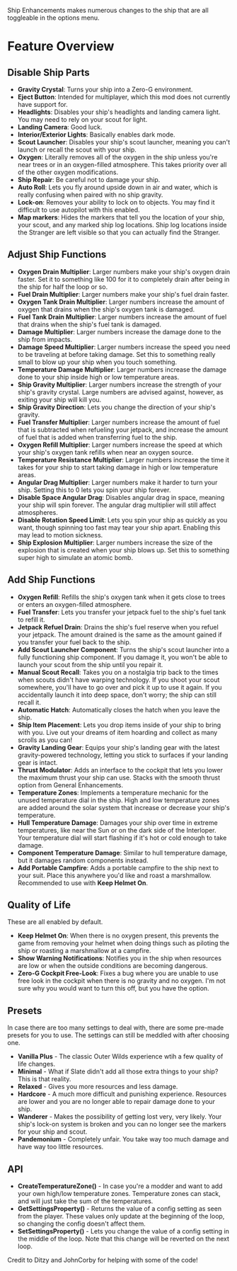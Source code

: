 Ship Enhancements makes numerous changes to the ship that are all toggleable in the options menu.

# Feature Overview

## Disable Ship Parts
- **Gravity Crystal**: Turns your ship into a Zero-G environment.
- **Eject Button**: Intended for multiplayer, which this mod does not currently have support for.
- **Headlights**: Disables your ship's headlights and landing camera light. You may need to rely on your scout for light.
- **Landing Camera**: Good luck.
- **Interior/Exterior Lights**: Basically enables dark mode.
- **Scout Launcher**: Disables your ship's scout launcher, meaning you can't launch or recall the scout with your ship.
- **Oxygen**: Literally removes all of the oxygen in the ship unless you're near trees or in an oxygen-filled atmosphere. This takes priority over all of the other oxygen modifications.
- **Ship Repair**: Be careful not to damage your ship.
- **Auto Roll**: Lets you fly around upside down in air and water, which is really confusing when paired with no ship gravity.
- **Lock-on**: Removes your ability to lock on to objects. You may find it difficult to use autopilot with this enabled.
- **Map markers**: Hides the markers that tell you the location of your ship, your scout, and any marked ship log locations. Ship log locations inside the Stranger are left visible so that you can actually find the Stranger.

## Adjust Ship Functions
- **Oxygen Drain Multiplier**: Larger numbers make your ship's oxygen drain faster. Set it to something like 100 for it to completely drain after being in the ship for half the loop or so.
- **Fuel Drain Multiplier**: Larger numbers make your ship's fuel drain faster.
- **Oxygen Tank Drain Multiplier**: Larger numbers increase the amount of oxygen that drains when the ship's oxygen tank is damaged.
- **Fuel Tank Drain Multiplier**: Larger numbers increase the amount of fuel that drains when the ship's fuel tank is damaged.
- **Damage Multiplier**: Larger numbers increase the damage done to the ship from impacts.
- **Damage Speed Multiplier**: Larger numbers increase the speed you need to be traveling at before taking damage. Set this to something really small to blow up your ship when you touch something.
- **Temperature Damage Multiplier**: Larger numbers increase the damage done to your ship inside high or low temperature areas.
- **Ship Gravity Multiplier**: Larger numbers increase the strength of your ship's gravity crystal. Large numbers are advised against, however, as exiting your ship will kill you.
- **Ship Gravity Direction**: Lets you change the direction of your ship's gravity.
- **Fuel Transfer Multiplier**: Larger numbers increase the amount of fuel that is subtracted when refueling your jetpack, and increase the amount of fuel that is added when transferring fuel to the ship.
- **Oxygen Refill Multiplier**: Larger numbers increase the speed at which your ship's oxygen tank refills when near an oxygen source.
- **Temperature Resistance Multiplier**: Larger numbers increase the time it takes for your ship to start taking damage in high or low temperature areas.
- **Angular Drag Multiplier**: Larger numbers make it harder to turn your ship. Setting this to 0 lets you spin your ship forever.
- **Disable Space Angular Drag**: Disables angular drag in space, meaning your ship will spin forever. The angular drag multiplier will still affect atmospheres.
- **Disable Rotation Speed Limit**: Lets you spin your ship as quickly as you want, though spinning too fast may tear your ship apart. Enabling this may lead to motion sickness.
- **Ship Explosion Multiplier**: Larger numbers increase the size of the explosion that is created when your ship blows up. Set this to something super high to simulate an atomic bomb.

## Add Ship Functions
- **Oxygen Refill**: Refills the ship's oxygen tank when it gets close to trees or enters an oxygen-filled atmosphere.
- **Fuel Transfer**: Lets you transfer your jetpack fuel to the ship's fuel tank to refill it.
- **Jetpack Refuel Drain**: Drains the ship's fuel reserve when you refuel your jetpack. The amount drained is the same as the amount gained if you transfer your fuel back to the ship.
- **Add Scout Launcher Component**: Turns the ship's scout launcher into a fully functioning ship component. If you damage it, you won't be able to launch your scout from the ship until you repair it.
- **Manual Scout Recall**: Takes you on a nostalgia trip back to the times when scouts didn't have warping technology. If you shoot your scout somewhere, you'll have to go over and pick it up to use it again. If you accidentally launch it into deep space, don't worry; the ship can still recall it.
- **Automatic Hatch**: Automatically closes the hatch when you leave the ship.
- **Ship Item Placement**: Lets you drop items inside of your ship to bring with you. Live out your dreams of item hoarding and collect as many scrolls as you can!
- **Gravity Landing Gear**: Equips your ship's landing gear with the latest gravity-powered technology, letting you stick to surfaces if your landing gear is intact.
- **Thrust Modulator**: Adds an interface to the cockpit that lets you lower the maximum thrust your ship can use. Stacks with the smooth thrust option from General Enhancements.
- **Temperature Zones**: Implements a temperature mechanic for the unused temperature dial in the ship. High and low temperature zones are added around the solar system that increase or decrease your ship's temperature.
- **Hull Temperature Damage**: Damages your ship over time in extreme temperatures, like near the Sun or on the dark side of the Interloper. Your temperature dial will start flashing if it's hot or cold enough to take damage.
- **Component Temperature Damage**: Similar to hull temperature damage, but it damages random components instead.
- **Add Portable Campfire**: Adds a portable campfire to the ship next to your suit. Place this anywhere you'd like and roast a marshmallow. Recommended to use with **Keep Helmet On**.

## Quality of Life
These are all enabled by default.
- **Keep Helmet On**: When there is no oxygen present, this prevents the game from removing your helmet when doing things such as piloting the ship or roasting a marshmallow at a campfire.
- **Show Warning Notifications**: Notifies you in the ship when resources are low or when the outside conditions are becoming dangerous.
- **Zero-G Cockpit Free-Look**: Fixes a bug where you are unable to use free look in the cockpit when there is no gravity and no oxygen. I'm not sure why you would want to turn this off, but you have the option.

## Presets
In case there are too many settings to deal with, there are some pre-made presets for you to use. The settings can still be meddled with after choosing one.

- **Vanilla Plus** - The classic Outer Wilds experience wtih a few quality of life changes.
- **Minimal** - What if Slate didn't add all those extra things to your ship? This is that reality.
- **Relaxed** - Gives you more resources and less damage.
- **Hardcore** - A much more difficult and punishing experience. Resources are lower and you are no longer able to repair damage done to your ship.
- **Wanderer** - Makes the possibility of getting lost very, very likely. Your ship's lock-on system is broken and you can no longer see the markers for your ship and scout.
- **Pandemonium** - Completely unfair. You take way too much damage and have way too little resources.

## API
- **CreateTemperatureZone()** - In case you're a modder and want to add your own high/low temperature zones. Temperature zones can stack, and will just take the sum of the temperatures.
- **GetSettingsProperty()** - Returns the value of a config setting as seen from the player. These values only update at the beginning of the loop, so changing the config doesn't affect them.
- **SetSettingsProperty()** - Lets you change the value of a config setting in the middle of the loop. Note that this change will be reverted on the next loop.

Credit to Ditzy and JohnCorby for helping with some of the code!